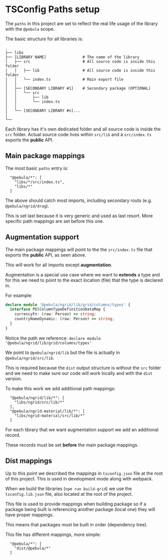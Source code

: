 # TSConfig Paths setup

The `paths` in this project are set to reflect the real life usage of the library with the `@pebula` scope.

The basic structure for all libraries is:

    .
    ├── libs
    ├── [LIBRARY NAME]                # The name of the library
    │   ├── src                       # All source code is inside this folder
    │   │   ├── lib                   # All source code is inside this folder
    │   │   └── index.ts              # Main export file
    │   │
    │   ├── [SECONDARY LIBRARY #1]    # Secondary package (OPTIONAL)
    │   │   └── src
    │   │       ├── lib
    │   │       └── index.ts
    │   │
    │   └── [SECONDARY LIBRARY #n]...
    │
    └──

Each library has it's own dedicated folder and all source code is inside the `src` folder. Actual source code lives within `src/lib` and a `src/index.ts` exports the **public** API.

## Main package mappings

The most basic `paths` entry is:

```
  "@pebula/*": [
    "libs/*/src/index.ts",
    "libs/*"
  ]
```

The above should catch most imports, including secondary routs (e.g. `@pebula/ngrid/drag`).

This is set last because it is very generic and used as last resort. More specific
path mappings are set before this one.

## Augmentation support

The main package mappings will point to the the `src/index.ts` file that exports the **public** API, as seen above.

This will work for all imports except **augmentation**.

Augmentation is a special use case where we want to **extends** a type and for this
we need to point to the exact location (file) that the type is declared in.

For example:

```ts
declare module '@pebula/ngrid/lib/grid/columns/types' {
  interface PblColumnTypeDefinitionDataMap {
    currencyFn: (row: Person) => string;
    countryNameDynamic: (row: Person) => string;
  }
}
```

Notice the path we reference: `declare module '@pebula/ngrid/lib/grid/columns/types'`

We point to `@pebula/ngrid/lib` but the file is actually in `@pebula/ngrid/src/lib`.

This is required because the `dist` output structure is without the `src` folder and we need to make sure our code will work locally and with the `dist` version.

To make this work we add additional path mappings:

```
  "@pebula/ngrid/lib/*": [
    "libs/ngrid/src/lib/*"
  ],
  "@pebula/ngrid-material/lib/*": [
    "libs/ngrid-material/src/lib/*"
  ]
```

For each library that we want augmentation support we add an additional record.

These records must be set **before** the main package mappings.

## Dist mappings

Up to this point we described the mappings in `tsconfig.json` file at the root of this project. This is used in development mode along with webpack.

When we build the libraries (`npm run build-grid`) we use the `tsconfig.lib.json` file, also located at the root of the project.

This file is used to provide mappings when building package so if a package being built
is referencing another package (local one) they will have proper mappings.

This means that packages must be built in order (dependency tree).

This file has different mappings, more simple:

```
  "@pebula/*": [
    "dist/@pebula/*"
  ]
```
